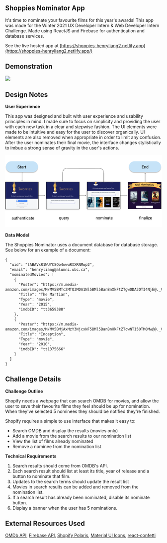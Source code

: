 ## Shoppies Nominator App
It's time to nominate your favourite films for this year's awards!  This app was made for the Winter 2021 UX Developer Intern & Web Developer Intern Challenge. Made using ReactJS and Firebase for authentication and database services.  
  
See the live hosted app at [https://shoppies-henryliang2.netlify.app](https://shoppies-henryliang2.netlify.app/)

## Demonstration  
  
![](public/demo.gif)
  
## Design Notes   
**User Experience**  
  
This app was designed and built with user experience and usability principles in mind. I made sure to focus on simplicity and providing the user with each new task in a clear and stepwise fashion. The UI elements were made to be intuitive and easy for the user to discover organically. UI elements are also removed when appropriate in order to limit any confusion.  After the user nominates their final movie, the interface changes stylistically to imbue a strong sense of gravity in the user's actions.
    
![](public/ux-flow.png)
    
**Data Model**  
  
The Shoppies Nominator uses a document database for database storage. See below for an example of a document:
  
```
{
  "uid": "lABAVxR1WUYCSQo4wwuRIXRNMwp2",
  "email": "henryliang@alumni.ubc.ca",
  "nominatedMovies": [
    {
      "Poster": "https://m.media-amazon.com/images/M/MV5BMTc2MTQ3MDA1Nl5BMl5BanBnXkFtZTgwODA3OTI4NjE@._V1_SX300.jpg",
      "Title": "The Martian",
      "Type": "movie",
      "Year": "2015",
      "imdbID": "tt3659388"
    },
    {
      "Poster": "https://m.media-amazon.com/images/M/MV5BMjAxMzY3NjcxNF5BMl5BanBnXkFtZTcwNTI5OTM0Mw@@._V1_SX300.jpg",
      "Title": "Inception",
      "Type": "movie",
      "Year": "2010",
      "imdbID": "tt1375666"
    }
  ]
}
```
  
## Challenge Details
**Challenge Outline**  
  
Shopify needs a webpage that can search ​OMDB​ for movies, and allow the user to save their favourite films they feel should be up for nomination. When they've selected 5 nominees they should be notified they're finished.
  
Shopify requires a simple to use interface that makes it easy to:  
* Search OMDB and display the results (movies only)  
* Add a movie from the search results to our nomination list 
* View the list of films already nominated
* Remove a nominee from the nomination list
  
**Technical Requirements**
1. Search results should come from OMDB's API.
2. Each search result should list at least its title, year of release and a button to nominate that film.
3. Updates to the search terms should update the result list
4. Movies in search results can be added and removed from the nomination list.
5. If a search result has already been nominated, disable its nominate button.
6. Display a banner when the user has 5 nominations.

## External Resources Used
[OMDb API](http://www.omdbapi.com/), [Firebase API](https://firebase.google.com/), [Shopify Polaris](https://polaris.shopify.com/), [Material UI Icons](https://material-ui.com/), [react-confetti](https://www.npmjs.com/package/react-confetti)
